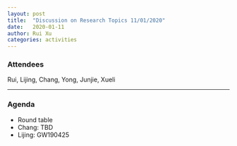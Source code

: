 ```yaml
---
layout: post
title:  "Discussion on Research Topics 11/01/2020"
date:   2020-01-11
author: Rui Xu
categories: activities
---
```



### Attendees

Rui, Lijing, Chang, Yong, Junjie, Xueli

---

### Agenda

- Round table
- Chang: TBD
- Lijing: GW190425

